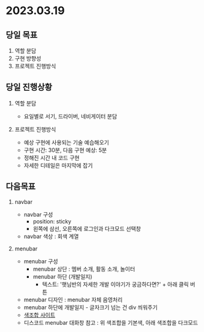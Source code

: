 # 2023.03.19

## 당일 목표

1. 역할 분담
2. 구현 방향성
3. 프로젝트 진행방식

## 당일 진행상황 

1. 역할 분담
    - 요일별로 서기, 드라이버, 네비게이터 분담

2. 프로젝트 진행방식
    - 예상 구현에 사용되는 기술 예습해오기
    - 구현 시간: 30분, 다음 구현 예상: 5분
    - 정해진 시간 내 코드 구현
    - 자세한 디테일은 마지막에 잡기

## 다음목표

1. navbar 
    - navbar 구성 
      - position: sticky 
      - 왼쪽에 삼선, 오른쪽에 로그인과 다크모드 선택창
    - navbar 색상 : 회색 계열

2. menubar
    - menubar 구성
      - menubar 상단 : 멤버 소개, 활동 소개, 놀이터 
      - menubar 하단 (개발일지)
        - 텍스트: '햇님반의 자세한 개발 이야기가 궁금하다면?' + 아래 클릭 버튼
    - menubar 디자인 : menubar 자체 음영처리
    - menubar 하단에 개발일지 - 글자크기 넘는 건 div 씌워주기
    - [색조합 사이트](https://mycolor.space/)
    - 디스코드 menubar 대화창 참고 : 위 색조합을 기본색, 아래 색조합을 다크모드